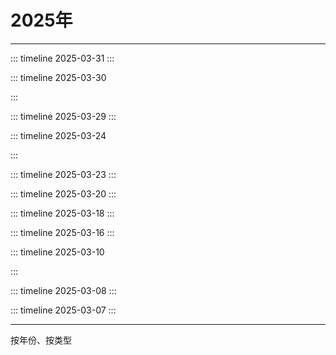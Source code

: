 # 2025年

<Linkcard 
  title="年度总结 [ ⬜ ✅]" 
  description="本年度还未过完哦" 
  type="full"
  /> 

------


::: timeline 2025-03-31
<Linkcard 
  url="./2025/20250331_Java日志框架" 
  title="[文档]Slf4j日志框架的使用" 
  description="由浅入深全面精讲多种日志框架（log4j、slf4j、logback、jul、juc、springboot）"
  logo="/blog/icon/vitepress.png"
  type="full"
  /> 
:::


::: timeline 2025-03-30

<Linkcard 
  url="https://www.youtube.com/watch?v=yBDCYkXYhws" 
  title="[电影] “骗骗”喜欢你 [2024年] [豆瓣评分 6.4]" 
  description="类型: 喜剧 / 爱情"
  description2="演职表 ：[苏彪] [杨玉婷] [金晨/孙阳/李雪琴/王皓/王耀庆]"
  description3="更多信息：中国大陆 | 汉语普通话 | 114分钟"
  description4="剧情简介: 高级打工仔的外卖员限时体验券"
  description5="推荐指数：❤❤"
  type="full"
  target="_black"
  logo="https://image11.m1905.cn/uploadfile/2025/0105/20250105104145943991.jpg"
  /> 

:::


::: timeline 2025-03-29
<Linkcard 
  url="./2025/20250329_使用Lombok神级插件简化代码" 
  title="[文档]使用Lombok神级插件简化代码" 
  description="速通Lombok所有使用技巧和底层原理"
  logo="/blog/icon/vitepress.png"
  type="full"
  /> 
:::


::: timeline 2025-03-24

<Linkcard 
  url="https://www.youtube.com/watch?v=CKz1HH1EiRU" 
  title="[电影] 逆行人生 [2024年-普通话] [豆瓣评分 6.6]" 
  description="类型:  剧情"
  description2="演职表 ：[徐峥] [何可可 / 徐峥] [徐峥 / 辛芷蕾 / 王骁 / 贾冰 / 冯兵]"
  description3="更多信息：中国大陆 | 汉语普通话 | 121分钟"
  description4="剧情简介: 高级打工仔的外卖员限时体验券"
  description5="推荐指数：❤❤"
  type="full"
  target="_black"
  logo="https://static.yfsp.tv/upload/video/202409301535133575374.gif?w=216&h=309&format=jpg&mode=stretch"
  /> 

:::



::: timeline 2025-03-23
<Linkcard 
  url="/blog/docs/topic/2025/20250323_尚硅谷DeepSeek使用教程" 
  title="[教程]尚硅谷DeepSeek使用教程" 
  description="教程地址：<a href=https://www.bilibili.com/video/BV1uqKGeZEy1/?spm_id_from=333.1387.homepage.video_card.click>点击观看视频</a>"
  description2="描述：8大技巧、4大避坑 + DeepSeek本地部署" 
  description3="时长：02:17:25"
  logo="/blog/icon/vitepress.png"
  type="full"
  /> 
:::



::: timeline 2025-03-20
<Linkcard 
  url="https://picx-docs.xpoet.cn/usage-guide/get-start.html" 
  title="[文档]PicX图床使用手册" 
  description="PicX 图床服务功能基于 GitHub API 实现" 
  logo="https://picx-docs.xpoet.cn/images/logo.png"
  type="full"
  /> 
:::

::: timeline 2025-03-18
<Linkcard 
  url="/blog/docs/topic/2025/20250318_三步走解决提交GitHub超时的问题" 
  title="[文档]三步走解决提交GitHub超时的问题" 
  description="使用 [谷歌DNS/GitHub520] + [SSH协议] 完美解决提交GitHub超时问题" 
  logo="/blog/icon/vitepress.png"
  type="full"
  /> 
:::

::: timeline 2025-03-16
<Linkcard
  title="[旅行]一塔一寺一西湖[杭州]"
  logo="/blog/topic/20250316一塔一寺一西湖.png"
 description="详情：<a href=https://www.xiaohongshu.com/discovery/item/67d6ed1c000000000603e835?source=webshare&xhsshare=pc_web&xsec_token=AB1Req51calGnmqXSUZ1epgR2E3dRnSBr-khjd3GmPNrU=&xsec_source=pc_share>小红书</a>"
  description2="路线: 雷峰塔-净慈寺-西湖"
  description3="游玩指数：❤"
  description4="旅行体验: 雷峰塔登高望远看西湖风景很好，就是今天风有点大"
  type="full"
  /> 
:::

::: timeline 2025-03-10

<Linkcard 
  url="https://www.iyf.tv/play/uGuMFP9oOzG?id=nSlzZFyo18o" 
  title="[韩剧] 善意的竞争 선의의 경쟁 [2025年-韩语] [豆瓣评分 8.6]" 
  description="类型:  剧情 / 悬疑 / 惊悚"
  description2="演职表 ：[金泰熙] [金泰熙 / 闵艺智] [李惠利 / 郑秀斌 / 姜惠元 / 吴友利 / 崔荣宰]"
  description3="更多信息：韩国 | 韩语 | 30分钟 * 16"
  description4="剧情简介: 讲述了转学生禹瑟琪与天才少女刘在伊之间发展出GL的故事"
  description5="推荐指数：❤"
  type="full"
  target="_black"
  logo="https://static.iyf.tv/upload/video/202502091621242131386.gif?w=216&h=309&format=jpg&mode=stretch"
  /> 

:::

::: timeline 2025-03-08
<Linkcard 
  title="[爬山]西湖标毅线[杭州]" 
  description="公里数：22.46公里 " 
  description2="本次记录：耗时 06:17:49 |步数 30813步 | 卡路里 3140Kcal "
  description3="游玩指数：❤❤❤"
  description4="旅行体验：野路有野趣，但要记得带护膝、红花油、水果、登山杖和5瓶水"
  logo="/blog/topic/20250308西湖标毅线.png"
  type="full"
  /> 
:::

::: timeline 2025-03-07
<Linkcard 
  url="/blog/docs/guide/webapp/vitepress/" 
  title="[文档]使用VitePress搭建在线博客" 
  description=" 使用Markdown 编写文档并将其部署到GitHub Page站点" 
  logo="/blog/icon/vitepress.png"
  type="full"
  /> 
:::

------

按年份、按类型
